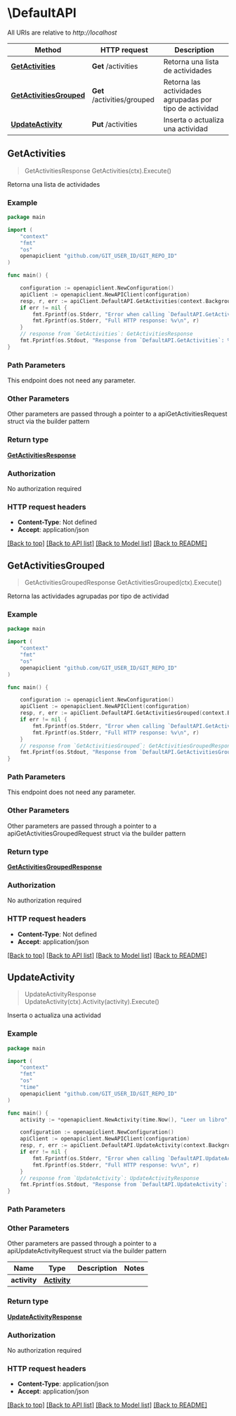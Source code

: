 # \DefaultAPI

All URIs are relative to *http://localhost*

Method | HTTP request | Description
------------- | ------------- | -------------
[**GetActivities**](DefaultAPI.md#GetActivities) | **Get** /activities | Retorna una lista de actividades
[**GetActivitiesGrouped**](DefaultAPI.md#GetActivitiesGrouped) | **Get** /activities/grouped | Retorna las actividades agrupadas por tipo de actividad
[**UpdateActivity**](DefaultAPI.md#UpdateActivity) | **Put** /activities | Inserta o actualiza una actividad



## GetActivities

> GetActivitiesResponse GetActivities(ctx).Execute()

Retorna una lista de actividades

### Example

```go
package main

import (
	"context"
	"fmt"
	"os"
	openapiclient "github.com/GIT_USER_ID/GIT_REPO_ID"
)

func main() {

	configuration := openapiclient.NewConfiguration()
	apiClient := openapiclient.NewAPIClient(configuration)
	resp, r, err := apiClient.DefaultAPI.GetActivities(context.Background()).Execute()
	if err != nil {
		fmt.Fprintf(os.Stderr, "Error when calling `DefaultAPI.GetActivities``: %v\n", err)
		fmt.Fprintf(os.Stderr, "Full HTTP response: %v\n", r)
	}
	// response from `GetActivities`: GetActivitiesResponse
	fmt.Fprintf(os.Stdout, "Response from `DefaultAPI.GetActivities`: %v\n", resp)
}
```

### Path Parameters

This endpoint does not need any parameter.

### Other Parameters

Other parameters are passed through a pointer to a apiGetActivitiesRequest struct via the builder pattern


### Return type

[**GetActivitiesResponse**](GetActivitiesResponse.md)

### Authorization

No authorization required

### HTTP request headers

- **Content-Type**: Not defined
- **Accept**: application/json

[[Back to top]](#) [[Back to API list]](../README.md#documentation-for-api-endpoints)
[[Back to Model list]](../README.md#documentation-for-models)
[[Back to README]](../README.md)


## GetActivitiesGrouped

> GetActivitiesGroupedResponse GetActivitiesGrouped(ctx).Execute()

Retorna las actividades agrupadas por tipo de actividad

### Example

```go
package main

import (
	"context"
	"fmt"
	"os"
	openapiclient "github.com/GIT_USER_ID/GIT_REPO_ID"
)

func main() {

	configuration := openapiclient.NewConfiguration()
	apiClient := openapiclient.NewAPIClient(configuration)
	resp, r, err := apiClient.DefaultAPI.GetActivitiesGrouped(context.Background()).Execute()
	if err != nil {
		fmt.Fprintf(os.Stderr, "Error when calling `DefaultAPI.GetActivitiesGrouped``: %v\n", err)
		fmt.Fprintf(os.Stderr, "Full HTTP response: %v\n", r)
	}
	// response from `GetActivitiesGrouped`: GetActivitiesGroupedResponse
	fmt.Fprintf(os.Stdout, "Response from `DefaultAPI.GetActivitiesGrouped`: %v\n", resp)
}
```

### Path Parameters

This endpoint does not need any parameter.

### Other Parameters

Other parameters are passed through a pointer to a apiGetActivitiesGroupedRequest struct via the builder pattern


### Return type

[**GetActivitiesGroupedResponse**](GetActivitiesGroupedResponse.md)

### Authorization

No authorization required

### HTTP request headers

- **Content-Type**: Not defined
- **Accept**: application/json

[[Back to top]](#) [[Back to API list]](../README.md#documentation-for-api-endpoints)
[[Back to Model list]](../README.md#documentation-for-models)
[[Back to README]](../README.md)


## UpdateActivity

> UpdateActivityResponse UpdateActivity(ctx).Activity(activity).Execute()

Inserta o actualiza una actividad

### Example

```go
package main

import (
	"context"
	"fmt"
	"os"
    "time"
	openapiclient "github.com/GIT_USER_ID/GIT_REPO_ID"
)

func main() {
	activity := *openapiclient.NewActivity(time.Now(), "Leer un libro", "Status_example") // Activity | 

	configuration := openapiclient.NewConfiguration()
	apiClient := openapiclient.NewAPIClient(configuration)
	resp, r, err := apiClient.DefaultAPI.UpdateActivity(context.Background()).Activity(activity).Execute()
	if err != nil {
		fmt.Fprintf(os.Stderr, "Error when calling `DefaultAPI.UpdateActivity``: %v\n", err)
		fmt.Fprintf(os.Stderr, "Full HTTP response: %v\n", r)
	}
	// response from `UpdateActivity`: UpdateActivityResponse
	fmt.Fprintf(os.Stdout, "Response from `DefaultAPI.UpdateActivity`: %v\n", resp)
}
```

### Path Parameters



### Other Parameters

Other parameters are passed through a pointer to a apiUpdateActivityRequest struct via the builder pattern


Name | Type | Description  | Notes
------------- | ------------- | ------------- | -------------
 **activity** | [**Activity**](Activity.md) |  | 

### Return type

[**UpdateActivityResponse**](UpdateActivityResponse.md)

### Authorization

No authorization required

### HTTP request headers

- **Content-Type**: application/json
- **Accept**: application/json

[[Back to top]](#) [[Back to API list]](../README.md#documentation-for-api-endpoints)
[[Back to Model list]](../README.md#documentation-for-models)
[[Back to README]](../README.md)

